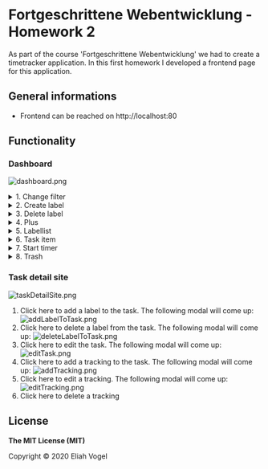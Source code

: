 # Fortgeschrittene Webentwicklung - Homework 2
As part of the course 'Fortgeschrittene Webentwicklung' we had to create a timetracker application. In this first homework I developed a frontend page for this application.

## General informations

* Frontend can be reached on http://localhost:80

## Functionality

### Dashboard
![dashboard.png](./doc/dashboard.png "dashboard")
<details>
<summary>1. Change filter</summary>
Click here to change the filter. The following modal will come up:
<br>
<img  src="doc/filter.png"></img>
</details>
<details>
<summary>2. Create label</summary>
Click here to create a label. The following modal will come up:
<br>
<img  src="doc/addLabel.png"></img>
</details>
<details>
<summary>3. Delete label</summary>
Click here to delete a filter. The following modal will come up:
<br>
<img  src="doc/deleteLabel.png"></img>
</details>
<details>
<summary>4. Plus</summary>
Click here to create a task. The following modal will come up:
<br>
<img  src="doc/addTask.png"></img>
</details>
<details>
<summary>5. Labellist</summary>
Here are all available labels listed.
</details>
<details>
<summary>6. Task item</summary>
Click here to visit the task detail site.
</details>
<details>
<summary>7. Start timer</summary>
Click here to start a new tracking of a specific task.
</details>
<details>
<summary>8. Trash</summary>
Click here to delete a specific task
<img  src="doc/filter.png"></img>
</details>


### Task detail site
![taskDetailSite.png](./doc/taskDetailSite.png "task detail site")
1. Click here to add a label to the task. The following modal will come up:
![addLabelToTask.png](./doc/addLabelToTask.png "add label to task")
2. Click here to delete a label from the task. The following modal will come up:
![deleteLabelToTask.png](./doc/deleteLabelFromTask.png "delete label to task")
3. Click here to edit the task. The following modal will come up:
![editTask.png](./doc/editTask.png "edit task")
4. Click here to add a tracking to the task. The following modal will come up:
![addTracking.png](./doc/addTracking.png "add tracking")
5. Click here to edit a tracking. The following modal will come up:
![editTracking.png](./doc/editTracking.png "edit tracking")
6. Click here to delete a tracking

## License
**The MIT License (MIT)**

Copyright © 2020 Eliah Vogel